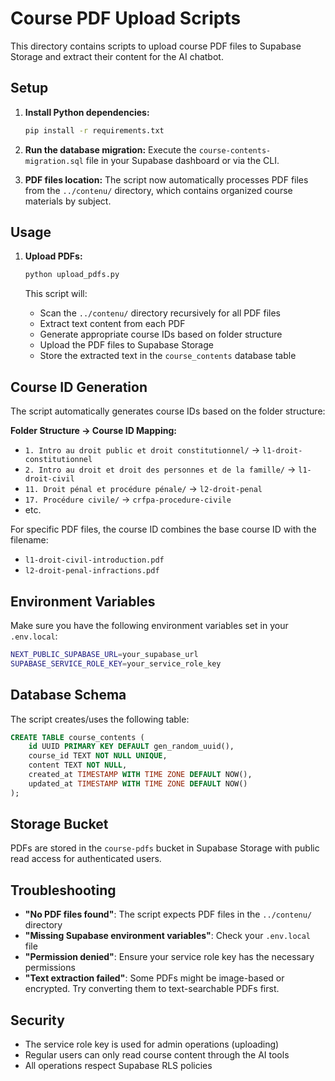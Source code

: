 # Course PDF Upload Scripts

This directory contains scripts to upload course PDF files to Supabase Storage and extract their content for the AI chatbot.

## Setup

1. **Install Python dependencies:**
   ```bash
   pip install -r requirements.txt
   ```

2. **Run the database migration:**
   Execute the `course-contents-migration.sql` file in your Supabase dashboard or via the CLI.

3. **PDF files location:**
   The script now automatically processes PDF files from the `../contenu/` directory, which contains organized course materials by subject.

## Usage

1. **Upload PDFs:**
   ```bash
   python upload_pdfs.py
   ```

   This script will:
   - Scan the `../contenu/` directory recursively for all PDF files
   - Extract text content from each PDF
   - Generate appropriate course IDs based on folder structure
   - Upload the PDF files to Supabase Storage
   - Store the extracted text in the `course_contents` database table

## Course ID Generation

The script automatically generates course IDs based on the folder structure:

**Folder Structure → Course ID Mapping:**
- `1. Intro au droit public et droit constitutionnel/` → `l1-droit-constitutionnel`
- `2. Intro au droit et droit des personnes et de la famille/` → `l1-droit-civil`
- `11. Droit pénal et procédure pénale/` → `l2-droit-penal`
- `17. Procédure civile/` → `crfpa-procedure-civile`
- etc.

For specific PDF files, the course ID combines the base course ID with the filename:
- `l1-droit-civil-introduction.pdf`
- `l2-droit-penal-infractions.pdf`

## Environment Variables

Make sure you have the following environment variables set in your `.env.local`:

```bash
NEXT_PUBLIC_SUPABASE_URL=your_supabase_url
SUPABASE_SERVICE_ROLE_KEY=your_service_role_key
```

## Database Schema

The script creates/uses the following table:

```sql
CREATE TABLE course_contents (
    id UUID PRIMARY KEY DEFAULT gen_random_uuid(),
    course_id TEXT NOT NULL UNIQUE,
    content TEXT NOT NULL,
    created_at TIMESTAMP WITH TIME ZONE DEFAULT NOW(),
    updated_at TIMESTAMP WITH TIME ZONE DEFAULT NOW()
);
```

## Storage Bucket

PDFs are stored in the `course-pdfs` bucket in Supabase Storage with public read access for authenticated users.

## Troubleshooting

- **"No PDF files found"**: The script expects PDF files in the `../contenu/` directory
- **"Missing Supabase environment variables"**: Check your `.env.local` file
- **"Permission denied"**: Ensure your service role key has the necessary permissions
- **"Text extraction failed"**: Some PDFs might be image-based or encrypted. Try converting them to text-searchable PDFs first.

## Security

- The service role key is used for admin operations (uploading)
- Regular users can only read course content through the AI tools
- All operations respect Supabase RLS policies
